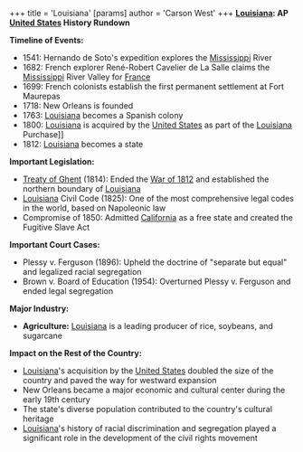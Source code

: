 +++
 title = 'Louisiana'
[params]
	author = 'Carson West'
+++
**[Louisiana](./../louisiana/): AP [United States](./../united-states/) History Rundown**

**Timeline of Events:**

* 1541: Hernando de Soto's expedition explores the [Mississippi](./../mississippi/) River
* 1682: French explorer René-Robert Cavelier de La Salle claims the [Mississippi](./../mississippi/) River Valley for [France](./../france/)
* 1699: French colonists establish the first permanent settlement at Fort Maurepas
* 1718: New Orleans is founded
* 1763: [Louisiana](./../louisiana/) becomes a Spanish colony
* 1800: [Louisiana](./../louisiana/) is acquired by the [United States](./../united-states/) as part of the [Louisiana](./../louisiana/) Purchase]]
* 1812: [Louisiana](./../louisiana/) becomes a state

**Important Legislation:**

* [Treaty of Ghent](./../treaty-of-ghent/) (1814): Ended the [War of 1812](./../war-of-1812/) and established the northern boundary of [Louisiana](./../louisiana/)
* [Louisiana](./../louisiana/) Civil Code (1825): One of the most comprehensive legal codes in the world, based on Napoleonic law
* Compromise of 1850: Admitted [California](./../california/) as a free state and created the Fugitive Slave Act

**Important Court Cases:**

* Plessy v. Ferguson (1896): Upheld the doctrine of "separate but equal" and legalized racial segregation
* Brown v. Board of Education (1954): Overturned Plessy v. Ferguson and ended legal segregation

**Major Industry:**

* **Agriculture:** [Louisiana](./../louisiana/) is a leading producer of rice, soybeans, and sugarcane

**Impact on the Rest of the Country:**

* [Louisiana](./../louisiana/)'s acquisition by the [United States](./../united-states/) doubled the size of the country and paved the way for westward expansion
* New Orleans became a major economic and cultural center during the early 19th century
* The state's diverse population contributed to the country's cultural heritage
* [Louisiana](./../louisiana/)'s history of racial discrimination and segregation played a significant role in the development of the civil rights movement
